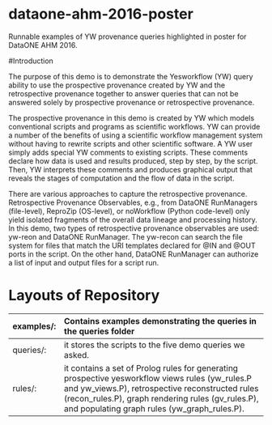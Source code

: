 # dataone-ahm-2016-poster
Runnable examples of YW provenance queries highlighted in poster for DataONE AHM 2016.

#Introduction

The purpose of this demo is to demonstrate the Yesworkflow (YW) query ability to use the prospective provenance created by YW and the retrospective provenance together to answer queries that can not be answered solely by prospective provenance or retrospective provenance.

The prospective provenance in this demo is created by YW which models conventional scripts and programs as scientific workflows. YW can provide a number of the benefits of using a scientific workflow management system without having to rewrite scripts and other scientific software. A YW user simply adds special YW comments to existing scripts. These comments declare how data is used and results produced, step by step, by the script. Then, YW interprets these comments and produces graphical output that reveals the stages of computation and the flow of data in the script.

There are various approaches to capture the retrospective provenance. Retrospective Provenance Observables, e.g., from DataONE RunManagers (file-level), ReproZip (OS-level), or noWorkflow (Python code-level) only yield isolated fragments of the overall data lineage and processing history. In this demo, two types of retrospective provenance observables are used: yw-reon and DataONE RunManager. The yw-recon can search the file system for files that match the URI templates declared for @IN and @OUT ports in the script. On the other hand, DataONE RunManager can authorize a list of input and output files for a script run. 

# Layouts of Repository

|examples/: |   Contains examples demonstrating the queries in the queries folder |
|-----------| :--------------------------------------------------------------------|
|queries/: | it stores the scripts to the five demo queries we asked.|
|rules/:| it contains a set of Prolog rules for generating prospective yesworkflow views rules (yw_rules.P and yw_views.P), retrospective reconstructed rules (recon_rules.P), graph rendering rules (gv_rules.P), and populating graph rules (yw_graph_rules.P).|

